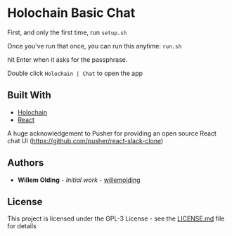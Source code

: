 # Holochain Basic Chat

First, and only the first time, run `setup.sh`

Once you've run that once, you can run this anytime: `run.sh`

hit Enter when it asks for the passphrase.

Double click `Holochain | Chat` to open the app

## Built With

* [Holochain](https://developer.holochain.org/)
* [React](https://reactjs.org/)

A huge acknowledgement to Pusher for providing an open source React chat UI (https://github.com/pusher/react-slack-clone)

## Authors

* **Willem Olding** - *Initial work* - [willemolding](https://github.com/willemolding)

## License

This project is licensed under the GPL-3 License - see the [LICENSE.md](LICENSE.md) file for details

